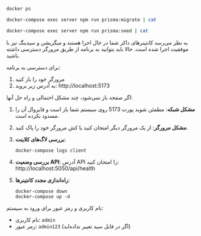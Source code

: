
```bash
docker ps
```

```bash
docker-compose exec server npm run prisma:migrate | cat
```

```bash
docker-compose exec server npm run prisma:seed | cat
```
به نظر می‌رسد کانتینرهای داکر شما در حال اجرا هستند و میگریشن و سیدینگ نیز با موفقیت اجرا شده است. حالا باید بتوانید به برنامه از طریق مرورگر دسترسی داشته باشید.

برای دسترسی به برنامه:

1. مرورگر خود را باز کنید
2. به آدرس زیر بروید:
   http://localhost:5173

اگر صفحه باز نمی‌شود، چند مشکل احتمالی و راه حل آنها:

1. **مشکل شبکه**: مطمئن شوید پورت 5173 روی سیستم شما باز است و فایروال آن را مسدود نکرده است.

2. **مشکل مرورگر**: از یک مرورگر دیگر امتحان کنید یا کش مرورگر خود را پاک کنید.

3. **بررسی لاگ‌های کلاینت**:
   ```
   docker-compose logs client
   ```
   
4. **بررسی وضعیت API**:
   آدرس API را امتحان کنید:
   http://localhost:5050/api/health

5. **راه‌اندازی مجدد کانتینرها**:
   ```
   docker-compose down
   docker-compose up -d
   ```

نام کاربری و رمز عبور برای ورود به سیستم:
- نام کاربری: `admin`
- رمز عبور: `admin123` (اگر در فایل سید تغییر نداده‌اید)
